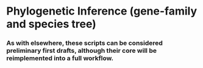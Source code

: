 # Phylogenetic Inference (gene-family and species tree) 
### As with elsewhere, these scripts can be considered preliminary first drafts, although their core will be reimplemented into a full workflow.
